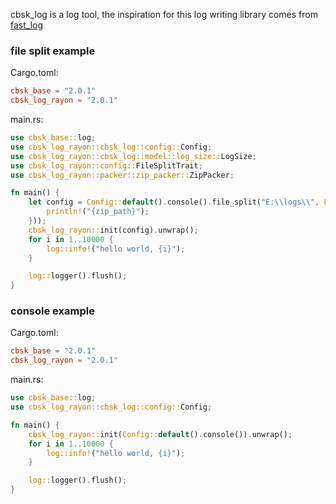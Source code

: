 cbsk_log is a log tool, the inspiration for this log writing library comes
from [fast_log](https://crates.io/crates/fast_log)

### file split example

Cargo.toml:

```toml
cbsk_base = "2.0.1"
cbsk_log_rayon = "2.0.1"
```

main.rs:

```rust
use cbsk_base::log;
use cbsk_log_rayon::cbsk_log::config::Config;
use cbsk_log_rayon::cbsk_log::model::log_size::LogSize;
use cbsk_log_rayon::config::FileSplitTrait;
use cbsk_log_rayon::packer::zip_packer::ZipPacker;

fn main() {
    let config = Config::default().console().file_split("E:\\logs\\", LogSize::KB(5), ZipPacker::pack_end(|zip_path| {
        println!("{zip_path}");
    }));
    cbsk_log_rayon::init(config).unwrap();
    for i in 1..10000 {
        log::info!("hello world, {i}");
    }

    log::logger().flush();
}
```

### console example

Cargo.toml:

```toml
cbsk_base = "2.0.1"
cbsk_log_rayon = "2.0.1"
```

main.rs:

```rust
use cbsk_base::log;
use cbsk_log_rayon::cbsk_log::config::Config;

fn main() {
    cbsk_log_rayon::init(Config::default().console()).unwrap();
    for i in 1..10000 {
        log::info!("hello world, {i}");
    }

    log::logger().flush();
}
```